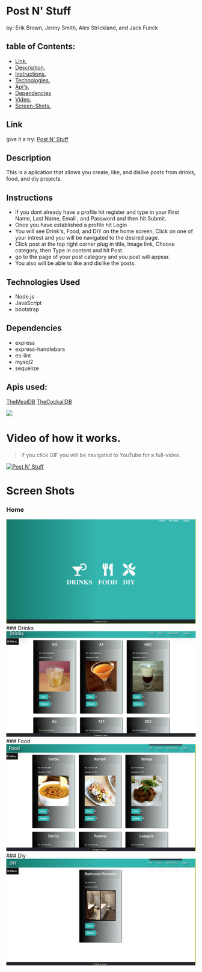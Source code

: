# Post N' Stuff
by: Erik Brown, Jenny Smith, Alex Strickland, and Jack Funck


## table of Contents:
 - [Link.](#link)
 - [Description. ](#desc)
 - [Instructions. ](#instr)
 - [Technologies.](#tc)
 - [Api's.](#api)
 - [Dependencies](#dep)
 - [Video. ](#video)
 - [Screen-Shots.](#sc)

<a name="link"></a>
## Link
give it a try: <a href="" target="_blank">Post N' Stuff</a>

<a name="desc"></a>
## Description

This is a aplication that allows you create, like, and dislike posts from drinks, food, and diy projects.


<a name="instr"></a>
## Instructions
* If you dont already have a profile hit register  and type in your First Name, Last Name, Email , and Password and then hit Submit.
* Once you have established a profile hit Login
* You will see Drink's, Food, and DIY on the home screen, Click on one of your intrest and you will be navigated to the desired page.
* Click post at the top right corner plug in title, Image link, Choose category, then Type in content and hit Post.
* go to the page of your post category and you post will appear.
* You also will be able to like and dislike the posts.

<a name="tc"></a>
## Technologies Used
* Node.js
* JavaScript
* bootstrap

<a name="dep"></a>
## Dependencies
* express
* express-handlebars
* es-lint
* mysql2
* sequelize

<a name="api"></a>
## Apis used:
<a href="https://www.themealdb.com/api.php" target="_blank">TheMealDB</a>
<a href="https://www.thecocktaildb.com/api.php" target= "_blank">TheCockailDB</a>

<img src="./images/passTest.png">

<a name="video"></a>
# Video of how it works.
> If you click GIF you will be navigated to YouTube for a full-video.

[![Post N' Stuff](https://media.giphy.com/media/LoNhzcNHF6FRgdMSLd/giphy.gif)](https://youtu.be/zxG12xLLp8c)



<a name="sc"></a>
# Screen Shots
### Home
<img src="public/assets/img/home.png">
### Drinks
<img src="public/assets/img/drinks.png">
### Food
<img src="public/assets/img/food.png">
### Diy
<img src="public/assets/img/diy.png">
